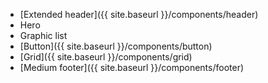 - [Extended header]({{ site.baseurl }}/components/header)
- Hero
- Graphic list
- [Button]({{ site.baseurl }}/components/button)
- [Grid]({{ site.baseurl }}/components/grid)
- [Medium footer]({{ site.baseurl }}/components/footer)